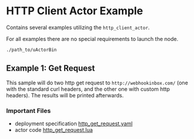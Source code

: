 # HTTP Client Actor Example

Contains several examples utilizing the `http_client_actor`.

For all examples there are no special requirements to launch the node.
```bash
./path_to/uActorBin
```

## Example 1: Get Request

This sample will do two http get request to `http://webhookinbox.com/` (one with the standard curl headers, and the other one with custom http headers). The results will be printed afterwards.

### Important Files
* deployment specification [http_get_request.yaml](http_get_request.yaml)
* actor code [http_get_request.lua](http_get_request.lua)

